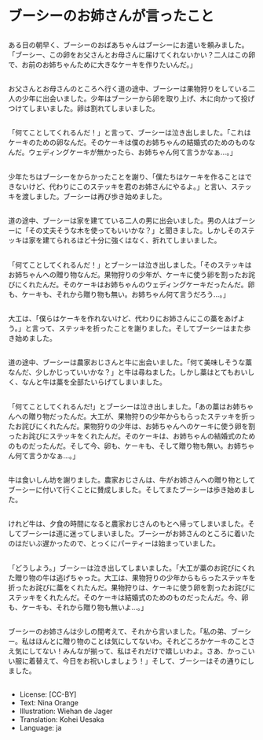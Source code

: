 # ブーシーのお姉さんが言ったこと

##
ある日の朝早く、ブーシーのおばあちゃんはブーシーにお遣いを頼みました。「ブーシー、この卵をお父さんとお母さんに届けてくれないかい？二人はこの卵で、お前のお姉ちゃんために大きなケーキを作りたいんだ。」

##
お父さんとお母さんのところへ行く道の途中、ブーシーは果物狩りをしている二人の少年に出会いました。少年はブーシーから卵を取り上げ、木に向かって投げつけてしまいました。卵は割れてしまいました。

##
「何てことしてくれるんだ！」と言って、ブーシーは泣き出しました。「これはケーキのための卵なんだ。そのケーキは僕のお姉ちゃんの結婚式のためのものなんだ。ウェディングケーキが無かったら、お姉ちゃん何て言うかなぁ…。」

##
少年たちはブーシーをからかったことを謝り、「僕たちはケーキを作ることはできないけど、代わりにこのステッキを君のお姉さんにやるよ。」と言い、ステッキを渡しました。ブーシーは再び歩き始めました。

##
道の途中、ブーシーは家を建てている二人の男に出会いました。男の人はブーシーに「その丈夫そうな木を使ってもいいかな？」と聞きました。しかしそのステッキは家を建てられるほど十分に強くはなく、折れてしまいました。

##
「何てことしてくれるんだ！」とブーシーは泣き出しました。「そのステッキはお姉ちゃんへの贈り物なんだ。果物狩りの少年が、ケーキに使う卵を割ったお詫びにくれたんだ。そのケーキはお姉ちゃんのウェディングケーキだったんだ。卵も、ケーキも、それから贈り物も無い。お姉ちゃん何て言うだろう…。」

##
大工は、「僕らはケーキを作れないけど、代わりにお姉さんにこの藁をあげよう。」と言って、ステッキを折ったことを謝りました。そしてブーシーはまた歩き始めました。

##
道の途中、ブーシーは農家おじさんと牛に出会いました。「何て美味しそうな藁なんだ、少しかじっていいかな？」と牛は尋ねました。しかし藁はとてもおいしく、なんと牛は藁を全部たいらげてしまいました。

##
「何てことしてくれるんだ!」とブーシーは泣き出しました。「あの藁はお姉ちゃんへの贈り物だったんだ。大工が、果物狩りの少年からもらったステッキを折ったお詫びにくれたんだ。果物狩りの少年は、お姉ちゃんへのケーキに使う卵を割ったお詫びにステッキをくれたんだ。そのケーキは、お姉ちゃんの結婚式のためのものだったんだ。そして今、卵も、ケーキも、そして贈り物も無い。お姉ちゃん何て言うかなぁ…。」

##
牛は食いしん坊を謝りました。農家おじさんは、牛がお姉さんへの贈り物としてブーシーに付いて行くことに賛成しました。そしてまたブーシーは歩き始めました。

##
けれど牛は、夕食の時間になると農家おじさんのもとへ帰ってしまいました。そしてブーシーは道に迷ってしまいました。ブーシーがお姉さんのところに着いたのはだいぶ遅かったので、とっくにパーティーは始まっていました。

##
「どうしよう。」ブーシーは泣き出してしまいました。「大工が藁のお詫びにくれた贈り物の牛は逃げちゃった。大工は、果物狩りの少年からもらったステッキを折ったお詫びに藁をくれたんだ。果物狩りは、ケーキに使う卵を割ったお詫びにステッキをくれたんだ。そのケーキは結婚式のためのものだったんだ。今、卵も、ケーキも、それから贈り物も無いよ…。」

##
ブーシーのお姉さんは少しの間考えて、それから言いました。「私の弟、ブーシー。私はほんとに贈り物のことは気にしてないわ。それどころかケーキのことさえ気にしてない！みんなが揃って、私はそれだけで嬉しいわよ。さあ、かっこいい服に着替えて、今日をお祝いしましょう！」そして、ブーシーはその通りにしました。

##
* License: [CC-BY]
* Text: Nina Orange
* Illustration: Wiehan de Jager
* Translation: Kohei Uesaka
* Language: ja
